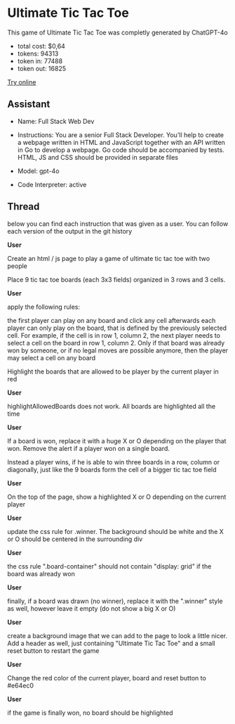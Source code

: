 # Ultimate Tic Tac Toe

This game of Ultimate Tic Tac Toe was completly generated by ChatGPT-4o

- total cost: $0,64
- tokens: 94313
- token in: 77488
- token out: 16825

[Try online](https://thomblin.github.io/ultimate_tic_tac_toe/)

## Assistant 

- Name: 
Full Stack Web Dev

- Instructions: 
You are a senior Full Stack Developer. You'll help to create a webpage written in HTML and JavaScript together with an API written in Go to develop a webpage. Go code should be accompanied by tests. HTML, JS and CSS should be provided in separate files

- Model: gpt-4o

- Code Interpreter: active

## Thread

below you can find each instruction that was given as a user. You can follow each version of the output in the git history

**User**

Create an html / js page to play a game of ultimate tic tac toe with two people

Place 9 tic tac toe boards (each 3x3 fields) organized in 3 rows and 3 cells.

**User**

apply the following rules:

the first player can play on any board and click any cell afterwards each player can only play on the board, that is defined by the previously selected cell. For example, if the cell is in row 1, column 2, the next player needs to select a cell on the board in row 1, column 2. Only if that board was already won by someone, or if no legal moves are possible anymore, then the player may select a cell on any board

Highlight the boards that are allowed to be player by the current player in red

**User**

highlightAllowedBoards does not work. All boards are highlighted all the time

**User**

If a board is won, replace it with a huge X or O depending on the player that won. Remove the alert if a player won on a single board.

Instead a player wins, if he is able to win three boards in a row, column or diagonally, just like the 9 boards form the cell of a bigger tic tac toe field

**User**

On the top of the page, show a highlighted X or O depending on the current player

**User**

update the css rule for .winner. The background should be white and the X or O should be centered in the surrounding div

**User**

the css rule ".board-container" should not contain "display: grid" if the board was already won

**User**

finally, if a board was drawn (no winner), replace it with the ".winner" style as well, however leave it empty (do not show a big X or O)

**User**

create a background image that we can add to the page to look a little nicer. Add a header as well, just containing "Ultimate Tic Tac Toe" and a small reset button to restart the game

**User**

Change the red color of the current player, board and reset button to #e64ec0

**User**

if the game is finally won, no board should be highlighted